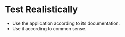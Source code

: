 # Test Realistically

* Use the application according to its documentation.
* Use it according to common sense.


